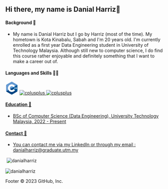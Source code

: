 ## Hi there, my name is Danial Harriz👋

#### **Background 🧔**

- My name is Danial Harriz but I go by Harriz (most of the time). My hometown is Kota Kinabalu, Sabah and I'm 20 years old. I'm currently enrolled as a first year Data Engineering student in University of Technology Malaysia. Although still new to computer science, I do find this course rather enjoyable and definitely something that I want to make a career out of.


#### **Languages and Skills ✍🏻**

 <img src="https://raw.githubusercontent.com/devicons/devicon/master/icons/cplusplus/cplusplus-original.svg" alt="cplusplus" width="40" height="40"/> </a> <a href="https://www.w3schools.com/css/" target="_blank" rel="noreferrer"> 
 <img src="https://upload.wikimedia.org/wikipedia/commons/thumb/6/61/HTML5_logo_and_wordmark.svg/640px-HTML5_logo_and_wordmark.svg.png" alt="cplusplus" width="40" height="40"/> </a> <a href="https://www.w3schools.com/css/" target="_blank" rel="noreferrer">
 <img src="https://upload.wikimedia.org/wikipedia/commons/thumb/6/62/CSS3_logo.svg/800px-CSS3_logo.svg.png" alt="cplusplus" width="40" height="40"/> </a> <a href="https://www.w3schools.com/css/" target="_blank" rel="noreferrer">
 

  
#### **Education 🎒**
  - BSc of Computer Science (Data Engineering), University Technology Malaysia, 2022 - Present
  
#### **Contact 📱**
  - You can contact me via my LinkedIn or through my email : danialharriz@graduate.utm.my





<p>&nbsp;<img align="center" src="https://github-readme-stats.vercel.app/api?username=danialharriz&show_icons=true&locale=en" alt="danialharriz" /></p>

<p><img align="center" src="https://github-readme-streak-stats.herokuapp.com/?user=danialharriz&" alt="danialharriz" /></p>
Footer
© 2023 GitHub, Inc.




